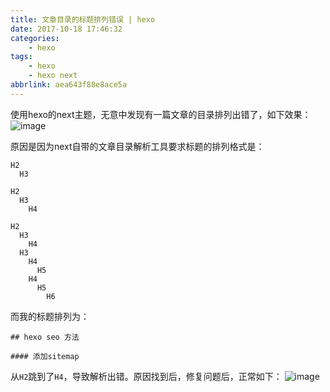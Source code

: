 ```yaml
---
title: 文章目录的标题排列错误 | hexo
date: 2017-10-18 17:46:32
categories:
    - hexo
tags:
    - hexo
    - hexo next
abbrlink: aea643f88e8ace5a
---
```


使用hexo的next主题，无意中发现有一篇文章的目录排列出错了，如下效果：
![image](http://oxnimkw03.bkt.clouddn.com/20171018174529.png)


原因是因为next自带的文章目录解析工具要求标题的排列格式是：
```
H2
  H3

H2
  H3
    H4

H2
  H3
    H4
  H3
    H4
      H5
    H4
      H5
        H6
```

而我的标题排列为：
```
## hexo seo 方法

#### 添加sitemap
```

从`H2`跳到了`H4`，导致解析出错。原因找到后，修复问题后，正常如下：
![image](http://oxnimkw03.bkt.clouddn.com/20171018174603.png)

